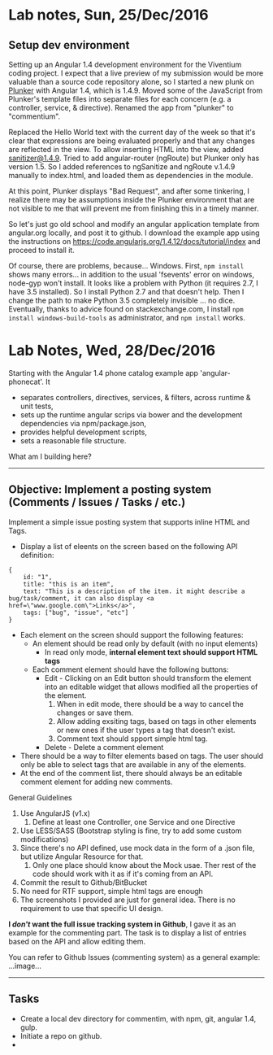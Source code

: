 # Lab notes, Sun, 25/Dec/2016

## Setup dev environment

Setting up an Angular 1.4 development environment for the Viventium coding project.  I expect that a live preview of my submission would be more valuable than a source code repository alone, so I started a new plunk on [Plunker](http://www.plnkr.co) with Angular 1.4, which is 1.4.9.  Moved some of the JavaScript from Plunker's template files into separate files for each concern (e.g. a controller, service, & directive).  Renamed the app from "plunker" to "commentium".  

Replaced the Hello World text with the current day of the week so that it's clear that expressions are being evaluated properly and that any changes are reflected in the view.  To allow inserting HTML into the view, added sanitizer@1.4.9.  Tried to add angular-router (ngRoute) but Plunker only has version 1.5.  So I added references to ngSanitize and ngRoute v.1.4.9 manually to index.html, and loaded them as dependencies in the module.

At this point, Plunker displays "Bad Request", and after some tinkering, I realize there may be assumptions inside the Plunker environment that are not visible to me that will prevent me from finishing this in a timely manner.

So let's just go old school and modify an angular application template from angular.org locally, and post it to github.  I download the example app using the instructions on https://code.angularjs.org/1.4.12/docs/tutorial/index and proceed to install it.

Of course, there are problems, because... Windows.  First, `npm install` shows many errors... in addition to the usual 'fsevents' error on windows, node-gyp won't install.  It looks like a problem with Python (it requires 2.7, I have 3.5 installed). So I install Python 2.7 and that doesn't help. Then I change the path to make Python 3.5 completely invisible ... no dice.  Eventually, thanks to advice found on stackexchange.com, I install `npm install windows-build-tools` as administrator, and `npm install` works.  

# Lab Notes, Wed, 28/Dec/2016

Starting with the Angular 1.4 phone catalog example app 'angular-phonecat'.  It
* separates controllers, directives, services, & filters, across runtime & unit tests, 
* sets up the runtime angular scrips via bower and the development dependencies via npm/package.json,
* provides helpful development scripts,
* sets a reasonable file structure.

What am I building here?

- - -
## Objective: Implement a posting system (Comments / Issues / Tasks / etc.)
Implement a simple issue posting system that supports inline HTML and Tags.
* Display a list of eleents on the screen based on the following API definition:
```
{
    id: "1",
    title: "this is an item",
    text: "This is a description of the item. it might describe a bug/task/comment, it can also display <a href=\"www.google.com\">Links</a>",
    tags: ["bug", "issue", "etc"]
}
```
* Each element on the screen should support the following features:
    * An element should be read only by default (with no input elements)
        * In read only mode, **internal element text should support HTML tags**
    * Each comment element should have the following buttons:
        * Edit - Clicking on an Edit button should transform the element into an editable widget that allows modified all the properties of the element.
            1. When in edit mode, there should be a way to cancel the changes or save them.
            1. Allow adding exsiting tags, based on tags in other elements or new ones if the user types a tag that doesn't exist.
            1. Comment text should spport simple html tag.
        * Delete - Delete a comment element
* There should be a way to filter elements based on tags. The user should only be able to select tags that are available in any of the elements.
* At the end of the comment list, there should always be an editable comment element for adding new comments.

General Guidelines
1. Use AngularJS (v1.x)
    1. Define at least one Controller, one Service and one Directive
2. Use LESS/SASS (Bootstrap styling is fine, try to add some custom modifications)
3. Since there's no API defined, use mock data in the form of a .json file, but utilize Angular Resource for that.
    1. Only one place should know about the Mock usae. Ther rest of the code should work with it as if it's coming from an API.
4. Commit the result to Github/BitBucket
5. No need for RTF support, simple html tags are enough
6. The screenshots I provided are just for general idea. There is no requirement to use that specific UI design.

**I _don't_ want the full issue tracking system in Github**, I gave it as an example for the commenting part. The task is to display a list of entries based on the API and allow editing them.

You can refer to Github Issues (commenting system) as a general example:
...image...
- - -

## Tasks

* Create a local dev directory for commentim, with npm, git, angular 1.4, gulp.
* Initiate a repo on github.
* 
